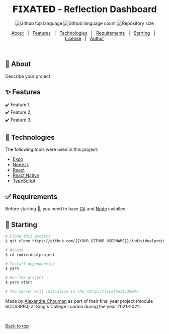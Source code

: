 <h1 align="center">𝗙𝗜𝗫𝗔𝗧𝗘𝗗 - Reflection Dashboard</h1>

<p align="center">
  <img alt="Github top language" src="https://img.shields.io/github/languages/top/alexcsou/IndividualProject?color=56BEB8">

  <img alt="Github language count" src="https://img.shields.io/github/languages/count/alexcsou/IndividualProject?color=56BEB8">

  <img alt="Repository size" src="https://img.shields.io/github/repo-size/alexcsou/IndividualProject?color=56BEB8">
</p>

<p align="center">
  <a href="#dart-about">About</a> &#xa0; | &#xa0; 
  <a href="#sparkles-features">Features</a> &#xa0; | &#xa0;
  <a href="#rocket-technologies">Technologies</a> &#xa0; | &#xa0;
  <a href="#white_check_mark-requirements">Requirements</a> &#xa0; | &#xa0;
  <a href="#checkered_flag-starting">Starting</a> &#xa0; | &#xa0;
  <a href="#memo-license">License</a> &#xa0; | &#xa0;
  <a href="https://github.com/alexcsou" target="_blank">Author</a>
</p>

<br>

## :dart: About ##

Describe your project

## :sparkles: Features ##

:heavy_check_mark: Feature 1;\
:heavy_check_mark: Feature 2;\
:heavy_check_mark: Feature 3;

## :rocket: Technologies ##

The following tools were used in this project:

- [Expo](https://expo.io/)
- [Node.js](https://nodejs.org/en/)
- [React](https://pt-br.reactjs.org/)
- [React Native](https://reactnative.dev/)
- [TypeScript](https://www.typescriptlang.org/)

## :white_check_mark: Requirements ##

Before starting :checkered_flag:, you need to have [Git](https://git-scm.com) and [Node](https://nodejs.org/en/) installed.

## :checkered_flag: Starting ##

```bash
# Clone this project
$ git clone https://github.com/{{YOUR_GITHUB_USERNAME}}/individualproject

# Access
$ cd individualproject

# Install dependencies
$ yarn

# Run the project
$ yarn start

# The server will initialize in the <http://localhost:3000>
```



Made by <a href="https://github.com/alexcsou" target="_blank">Alexandre Chouman</a> as part of their final year project (module 6CCS3PRJ) at King's College London during the year 2021-2022.

&#xa0;

<a href="#top">Back to top</a>
